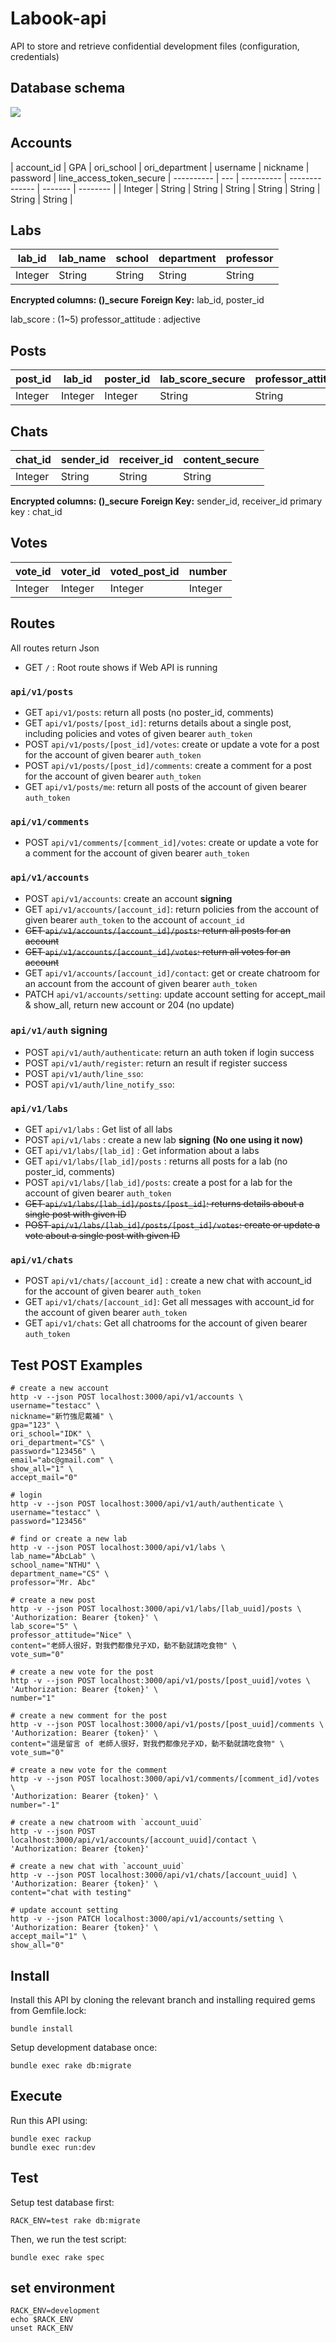 # Labook-api
API to store and retrieve confidential development files (configuration, credentials)

## Database schema
![](https://i.imgur.com/OEzAQnL.png)

## Accounts
| account_id | GPA | ori_school | ori_department | username | nickname | password | line_access_token_secure
| ---------- | --- | ---------- | -------------- | ------- | -------- |
| Integer     | String | String     | String    | String  | String   | String   | String |

## Labs
| lab_id | lab_name | school | department | professor |
| ------ | -------- | ------ | ---------- | --------- |
| Integer | String   | String | String     | String    |

**Encrypted columns: ()_secure**
**Foreign Key:** lab_id, poster_id

lab_score : (1~5)
professor_attitude : adjective


## Posts
| post_id | lab_id | poster_id | lab_score_secure | professor_attitude_secure | content_secure |  accept_mail   | vote_sum |
| ------- | ------ | --------- | --------- | ------------------ | ------- | --- | ---- |
| Integer  | Integer | Integer    | String       | String             | String  |   Integer  | Integer  |

## Chats
| chat_id | sender_id | receiver_id | content_secure |
| ------- | --------- | ---------- | ------- |
| Integer  | String    | String     | String  |

**Encrypted columns: ()_secure**
**Foreign Key:** sender_id, receiver_id
primary key : chat_id

## Votes
| vote_id | voter_id | voted_post_id | number |
| ------- | --------- | ---------- | ------- |
| Integer  | Integer    | Integer     | Integer  |


## Routes
All routes return Json
- GET `/` : Root route shows if Web API is running

### `api/v1/posts`
- GET `api/v1/posts`: return all posts (no poster_id, comments)
- GET `api/v1/posts/[post_id]`: returns details about a single post, including policies and votes of given bearer `auth_token`
- POST `api/v1/posts/[post_id]/votes`: create or update a vote for a post for the account of given bearer `auth_token`
- POST `api/v1/posts/[post_id]/comments`: create a comment for a post for the account of given bearer `auth_token` 
- GET `api/v1/posts/me`: return all posts of the account of given bearer `auth_token`

### `api/v1/comments`
- POST `api/v1/comments/[comment_id]/votes`: create or update a vote for a comment for the account of given bearer `auth_token`

### `api/v1/accounts`
- POST `api/v1/accounts`: create an account **signing**
- GET `api/v1/accounts/[account_id]`: return policies from the account of given bearer `auth_token` to the account of `account_id`
- ~~GET `api/v1/accounts/[account_id]/posts`: return all posts for an account~~
- ~~GET `api/v1/accounts/[account_id]/votes`: return all votes for an account~~
- GET `api/v1/accounts/[account_id]/contact`: get or create chatroom for an account from the account of given bearer `auth_token`
- PATCH `api/v1/accounts/setting`: update account setting for accept_mail & show_all, return new account or 204 (no update)

### `api/v1/auth` **signing**
- POST `api/v1/auth/authenticate`: return an auth token if login success
- POST `api/v1/auth/register`: return an result if register success
- POST `api/v1/auth/line_sso`: 
- POST `api/v1/auth/line_notify_sso`: 

### `api/v1/labs`
- GET `api/v1/labs` : Get list of all labs
- POST `api/v1/labs` : create a new lab **signing** **(No one using it now)**
- GET `api/v1/labs/[lab_id]` : Get information about a labs
- GET `api/v1/labs/[lab_id]/posts` : returns all posts for a lab (no poster_id, comments)
- POST `api/v1/labs/[lab_id]/posts`:  create a post for a lab for the account of given bearer `auth_token`
- ~~GET `api/v1/labs/[lab_id]/posts/[post_id]`: returns details about a single post with given ID~~
- ~~POST `api/v1/labs/[lab_id]/posts/[post_id]/votes`: create or update a vote about a single post with given ID~~

### `api/v1/chats`
- POST `api/v1/chats/[account_id]` : create a new chat with account_id for the account of given bearer `auth_token`
- GET `api/v1/chats/[account_id]`: Get all messages with account_id for the account of given bearer `auth_token`
- GET `api/v1/chats`: Get all chatrooms for the account of given bearer `auth_token`

## Test POST Examples
```console
# create a new account
http -v --json POST localhost:3000/api/v1/accounts \
username="testacc" \
nickname="新竹強尼戴補" \
gpa="123" \
ori_school="IDK" \
ori_department="CS" \
password="123456" \
email="abc@gmail.com" \
show_all="1" \
accept_mail="0"

# login
http -v --json POST localhost:3000/api/v1/auth/authenticate \
username="testacc" \
password="123456"

# find or create a new lab
http -v --json POST localhost:3000/api/v1/labs \
lab_name="AbcLab" \
school_name="NTHU" \
department_name="CS" \
professor="Mr. Abc"

# create a new post
http -v --json POST localhost:3000/api/v1/labs/[lab_uuid]/posts \
'Authorization: Bearer {token}' \
lab_score="5" \
professor_attitude="Nice" \
content="老師人很好，對我們都像兒子XD，動不動就請吃食物" \
vote_sum="0"

# create a new vote for the post
http -v --json POST localhost:3000/api/v1/posts/[post_uuid]/votes \
'Authorization: Bearer {token}' \
number="1"

# create a new comment for the post
http -v --json POST localhost:3000/api/v1/posts/[post_uuid]/comments \
'Authorization: Bearer {token}' \
content="這是留言 of 老師人很好，對我們都像兒子XD，動不動就請吃食物" \
vote_sum="0"

# create a new vote for the comment
http -v --json POST localhost:3000/api/v1/comments/[comment_id]/votes \
'Authorization: Bearer {token}' \
number="-1"

# create a new chatroom with `account_uuid`
http -v --json POST localhost:3000/api/v1/accounts/[account_uuid]/contact \
'Authorization: Bearer {token}'

# create a new chat with `account_uuid`
http -v --json POST localhost:3000/api/v1/chats/[account_uuid] \
'Authorization: Bearer {token}' \
content="chat with testing"

# update account setting
http -v --json PATCH localhost:3000/api/v1/accounts/setting \
'Authorization: Bearer {token}' \
accept_mail="1" \
show_all="0"

```

## Install
Install this API by cloning the relevant branch and installing required gems from Gemfile.lock:

```
bundle install
```
Setup development database once:

```
bundle exec rake db:migrate
```

## Execute
Run this API using:

```
bundle exec rackup
bundle exec run:dev
```

## Test
Setup test database first:

```
RACK_ENV=test rake db:migrate
```

Then, we run the test script:
```
bundle exec rake spec
```

## set environment
```
RACK_ENV=development
echo $RACK_ENV
unset RACK_ENV
```